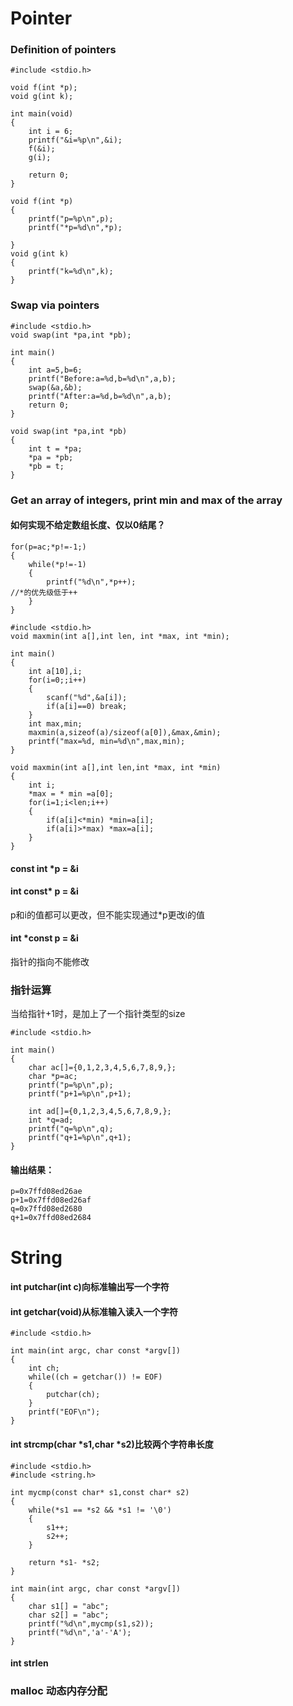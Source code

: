 Pointer
===

### Definition of pointers

```
#include <stdio.h>

void f(int *p);
void g(int k);

int main(void)
{
    int i = 6;
    printf("&i=%p\n",&i);
    f(&i);
    g(i);
    
    return 0;
}

void f(int *p)
{
    printf("p=%p\n",p);
    printf("*p=%d\n",*p);
    
}
void g(int k)
{
    printf("k=%d\n",k);
}
```

### Swap via pointers

```
#include <stdio.h>
void swap(int *pa,int *pb);

int main()
{
    int a=5,b=6;
    printf("Before:a=%d,b=%d\n",a,b);
    swap(&a,&b);
    printf("After:a=%d,b=%d\n",a,b);
    return 0;
}

void swap(int *pa,int *pb)
{
    int t = *pa;
    *pa = *pb;
    *pb = t;
}
```

### Get an array of integers, print min and max of the array

#### 如何实现不给定数组长度、仅以0结尾？
```
for(p=ac;*p!=-1;)
{
    while(*p!=-1)
    {
        printf("%d\n",*p++);
//*的优先级低于++
    }
}
```

```
#include <stdio.h>
void maxmin(int a[],int len, int *max, int *min);

int main()
{
    int a[10],i;
    for(i=0;;i++)
    {
        scanf("%d",&a[i]);
        if(a[i]==0) break;
    }
    int max,min;
    maxmin(a,sizeof(a)/sizeof(a[0]),&max,&min);
    printf("max=%d, min=%d\n",max,min);
}

void maxmin(int a[],int len,int *max, int *min)
{
    int i;
    *max = * min =a[0];
    for(i=1;i<len;i++)
    {
        if(a[i]<*min) *min=a[i];
        if(a[i]>*max) *max=a[i];
    }
}
```
#### const int *p = &i
#### int const* p = &i
p和i的值都可以更改，但不能实现通过*p更改i的值
#### int *const p = &i
指针的指向不能修改

### 指针运算
当给指针+1时，是加上了一个指针类型的size
```
#include <stdio.h>

int main()
{
    char ac[]={0,1,2,3,4,5,6,7,8,9,};
    char *p=ac;
    printf("p=%p\n",p);
    printf("p+1=%p\n",p+1);
    
    int ad[]={0,1,2,3,4,5,6,7,8,9,};
    int *q=ad;
    printf("q=%p\n",q);
    printf("q+1=%p\n",q+1);
}
```
#### 输出结果：
```
p=0x7ffd08ed26ae
p+1=0x7ffd08ed26af
q=0x7ffd08ed2680
q+1=0x7ffd08ed2684
```



String
===

#### int putchar(int c)向标准输出写一个字符
#### int getchar(void)从标准输入读入一个字符

```
#include <stdio.h>

int main(int argc, char const *argv[])
{
    int ch;
    while((ch = getchar()) != EOF)
    {
        putchar(ch);
    }
    printf("EOF\n");
}

```
#### int strcmp(char *s1,char *s2)比较两个字符串长度

```
#include <stdio.h>
#include <string.h>

int mycmp(const char* s1,const char* s2)
{
    while(*s1 == *s2 && *s1 != '\0')
    {
        s1++;
        s2++;
    }
    
    return *s1- *s2;
}

int main(int argc, char const *argv[])
{
    char s1[] = "abc";
    char s2[] = "abc";
    printf("%d\n",mycmp(s1,s2));
    printf("%d\n",'a'-'A');
}
```

#### int strlen

### malloc 动态内存分配


